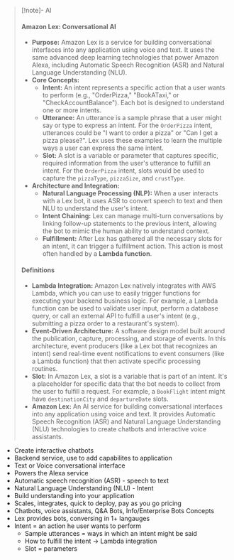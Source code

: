 > [!note]- AI
> #### Amazon Lex: Conversational AI
> - **Purpose:** Amazon Lex is a service for building conversational interfaces into any application using voice and text. It uses the same advanced deep learning technologies that power Amazon Alexa, including Automatic Speech Recognition (ASR) and Natural Language Understanding (NLU).
> - **Core Concepts:**
>     - **Intent:** An intent represents a specific action that a user wants to perform (e.g., "OrderPizza," "BookATaxi," or "CheckAccountBalance"). Each bot is designed to understand one or more intents.
>     - **Utterance:** An utterance is a sample phrase that a user might say or type to express an intent. For the `OrderPizza` intent, utterances could be "I want to order a pizza" or "Can I get a pizza please?". Lex uses these examples to learn the multiple ways a user can express the same intent.
>     - **Slot:** A slot is a variable or parameter that captures specific, required information from the user's utterance to fulfill an intent. For the `OrderPizza` intent, slots would be used to capture the `pizzaType`, `pizzaSize`, and `crustType`.
> - **Architecture and Integration:**
>     - **Natural Language Processing (NLP):** When a user interacts with a Lex bot, it uses ASR to convert speech to text and then NLU to understand the user's intent.
>     - **Intent Chaining:** Lex can manage multi-turn conversations by linking follow-up statements to the previous intent, allowing the bot to mimic the human ability to understand context.
>     - **Fulfillment:** After Lex has gathered all the necessary slots for an intent, it can trigger a fulfillment action. This action is most often handled by a **Lambda function**.
> #### Definitions
> - **Lambda Integration:** Amazon Lex natively integrates with AWS Lambda, which you can use to easily trigger functions for executing your backend business logic. For example, a Lambda function can be used to validate user input, perform a database query, or call an external API to fulfill a user's intent (e.g., submitting a pizza order to a restaurant's system).
> - **Event-Driven Architecture:** A software design model built around the publication, capture, processing, and storage of events. In this architecture, event producers (like a Lex bot that recognizes an intent) send real-time event notifications to event consumers (like a Lambda function) that then activate specific processing routines.
> - **Slot:** In Amazon Lex, a slot is a variable that is part of an intent. It's a placeholder for specific data that the bot needs to collect from the user to fulfill a request. For example, a `BookFlight` intent might have `destinationCity` and `departureDate` slots.
> - **Amazon Lex:** An AI service for building conversational interfaces into any application using voice and text. It provides Automatic Speech Recognition (ASR) and Natural Language Understanding (NLU) technologies to create chatbots and interactive voice assistants.
> 

- Create interactive chatbots
- Backend service, use to add capabilites to application
- Text or Voice conversational interface
- Powers the Alexa service
- Automatic speech recognition (ASR) - speech to text
- Natural Language Understanding (NLU) - Intent
- Build understanding into your application
- Scales, integrates, quick to deploy, pay as you go pricing
- Chatbots, voice assistants, Q&A Bots, Info/Enterprise Bots
Concepts
- Lex provides bots, conversing in 1+ langauges
- Intent = an action he user wants to perform
	- Sample utterances = ways in which an intent might be said
	- How to fulfill the intent -> Lambda integration
	- Slot = parameters